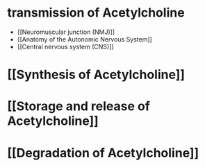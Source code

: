 # transmission of Acetylcholine
- [[Neuromuscular junction (NMJ)]]
- [[Anatomy of the Autonomic Nervous System]]
- [[Central nervous system (CNS)]]
# [[Synthesis of Acetylcholine]]
# [[Storage and release of Acetylcholine]]
# [[Degradation of Acetylcholine]]
